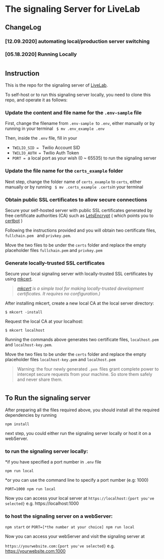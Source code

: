 # The signaling Server for LiveLab

## ChangeLog

### [12.09.2020] automating local/production server switching

### [05.18.2020] Running Locally

#

## Instruction

This is the repo for the signaling server of [LiveLab].

To self-host or to run this signaling server locally, you need to clone this repo, and operate it as follows:

[livelab]: https://github.com/CultureHub/LiveLab

### Update the content and file name for the `.env-sample` file

First, change the filename from `.env-sample `to `.env`, either manually or by running in your terminal
` $ mv .env_example .env`

Then, inside the `.env` file, fill in your

- `TWILIO_SID = ` Twilio Account SID
- `TWILIO_AUTH = `Twilio Auth Token
- `PORT = `a local port as your wish (0 ~ 65535) to run the signaling server

### Update the file name for the `certs_example` folder

Next step, change the folder name of `certs_example` to `certs`, either manually or by running ` $ mv .certs_example .certs`in your terminal

### Obtain public SSL certificates to allow secure connections

Secure your self-hosted server with public SSL certificates generated by free certificate authorities (CA) such as [LetsEncrypt] ( which points you to [certbot](https://certbot.eff.org/) )

[letsencrypt]: https://letsencrypt.org/

Following the instructions provided and you will obtain two certificate files, `fullchain.pem ` and `privkey.pem`.

Move the two files to be under the `certs` folder and replace the empty placeholder files `fullchain.pem` and `privkey.pem`

### Generate locally-trusted SSL certificates

Secure your local signaling server with locally-trusted SSL certificates by using [mkcert].

> _[mkcert] is a simple tool for making locally-trusted development certificates. It requires no configuration.)_

[mkcert]: https://github.com/FiloSottile/mkcert

After installing mkcert, create a new local CA at the local server directory:

```
$ mkcert -install
```

Request the local CA at your localhost:

```
$ mkcert localhost
```

Running the commands above generates two certificate files, `localhost.pem ` and `localhost-key.pem`.

Move the two files to be under the `certs` folder and replace the empty placeholder files `localhost-key.pem` and `localhost.pem`

> Warning: the four newly generated `.pem `files grant complete power to intercept secure requests from your machine. So store them safely and never share them.

#

## To Run the signaling server

After preparing all the files required above, you should install all the required dependencies by running

`npm install`

next step, you could either run the signaling server locally or host it on a webServer.

### to run the signaling server locally:

\*if you have specified a port number in `.env` file

`npm run local`

\*or you can use the command line to specify a port number (e.g: 1000)

`PORT=1000 npm run local`

Now you can access your local server at `https://localhost:{port you've selected}` e.g. https://localhost:1000

### to host the signaling server on a webServer:

`npm start` or `PORT=[*the number at your choice] npm run local`

Now you can access your webServer and visit the signaling server at

`https://yourwebsite.com:{port you've selected}` e.g. https://yourwebsite.com:1000
